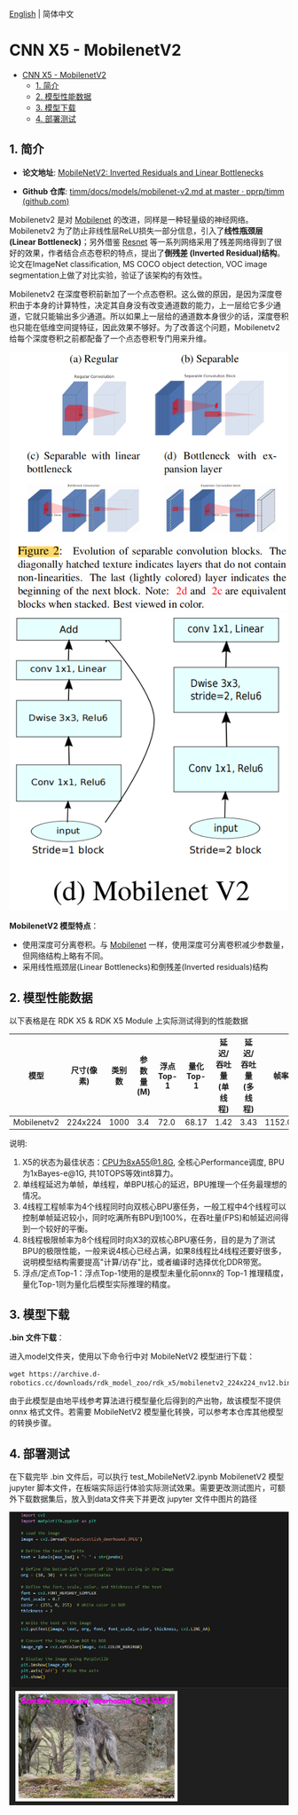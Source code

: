 [English](./README.md) | 简体中文

# CNN X5 - MobilenetV2

- [CNN X5 - MobilenetV2](#cnn-x5---mobilenetv2)
  - [1. 简介](#1-简介)
  - [2. 模型性能数据](#2-模型性能数据)
  - [3. 模型下载](#3-模型下载)
  - [4. 部署测试](#4-部署测试)

## 1. 简介

- **论文地址**: [MobileNetV2: Inverted Residuals and Linear Bottlenecks](https://arxiv.org/abs/1801.04381)

- **Github 仓库**: [timm/docs/models/mobilenet-v2.md at master · pprp/timm (github.com)](https://github.com/pprp/timm/blob/master/docs/models/mobilenet-v2.md)


Mobilenetv2 是对 [Mobilenet](../MobileNet/README_cn.md) 的改进，同样是一种轻量级的神经网络。Mobilenetv2 为了防止非线性层ReLU损失一部分信息，引入了**线性瓶颈层(Linear Bottleneck)**；另外借鉴 [Resnet](../ResNet/README_cn.md) 等一系列网络采用了残差网络得到了很好的效果，作者结合点态卷积的特点，提出了**倒残差 (Inverted Residual)结构**。论文在ImageNet classification, MS COCO object detection, VOC image segmentation上做了对比实验，验证了该架构的有效性。

Mobilenetv2 在深度卷积前新加了一个点态卷积。这么做的原因，是因为深度卷积由于本身的计算特性，决定其自身没有改变通道数的能力，上一层给它多少通道，它就只能输出多少通道。所以如果上一层给的通道数本身很少的话，深度卷积也只能在低维空间提特征，因此效果不够好。为了改善这个问题，Mobilenetv2 给每个深度卷积之前都配备了一个点态卷积专门用来升维。

![](./data/seperated_conv.png)
![](./data/mobilenetv2_architecture.png)


**MobilenetV2 模型特点**：

- 使用深度可分离卷积。与 [Mobilenet](../Mobilenet/README_cn.md) 一样，使用深度可分离卷积减少参数量，但网络结构上略有不同。
- 采用线性瓶颈层(Linear Bottlenecks)和倒残差(Inverted residuals)结构


## 2. 模型性能数据

以下表格是在 RDK X5 & RDK X5 Module 上实际测试得到的性能数据


| 模型          | 尺寸(像素)  | 类别数  | 参数量(M) | 浮点Top-1  | 量化Top-1  | 延迟/吞吐量(单线程) | 延迟/吞吐量(多线程) | 帧率     |
| ----------- | ------- | ---- | ------ | ----- | ----- | ----------- | ----------- | ------ |
| Mobilenetv2 | 224x224 | 1000 | 3.4    | 72.0 | 68.17 | 1.42        | 3.43        | 1152.07 |


说明: 
1. X5的状态为最佳状态：CPU为8xA55@1.8G, 全核心Performance调度, BPU为1xBayes-e@1G, 共10TOPS等效int8算力。
2. 单线程延迟为单帧，单线程，单BPU核心的延迟，BPU推理一个任务最理想的情况。
3. 4线程工程帧率为4个线程同时向双核心BPU塞任务，一般工程中4个线程可以控制单帧延迟较小，同时吃满所有BPU到100%，在吞吐量(FPS)和帧延迟间得到一个较好的平衡。
4. 8线程极限帧率为8个线程同时向X3的双核心BPU塞任务，目的是为了测试BPU的极限性能，一般来说4核心已经占满，如果8线程比4线程还要好很多，说明模型结构需要提高"计算/访存"比，或者编译时选择优化DDR带宽。
5. 浮点/定点Top-1：浮点Top-1使用的是模型未量化前onnx的 Top-1 推理精度，量化Top-1则为量化后模型实际推理的精度。

## 3. 模型下载

**.bin 文件下载**：

进入model文件夹，使用以下命令行中对 MobileNetV2 模型进行下载：

```shell
wget https://archive.d-robotics.cc/downloads/rdk_model_zoo/rdk_x5/mobilenetv2_224x224_nv12.bin
```

由于此模型是由地平线参考算法进行模型量化后得到的产出物，故该模型不提供 onnx 格式文件。若需要 MobileNetV2 模型量化转换，可以参考本仓库其他模型的转换步骤。

## 4. 部署测试

在下载完毕 .bin 文件后，可以执行 test_MobileNetV2.ipynb MobilenetV2 模型 jupyter 脚本文件，在板端实际运行体验实际测试效果。需要更改测试图片，可额外下载数据集后，放入到data文件夹下并更改 jupyter 文件中图片的路径

![](./data/inference.png)

